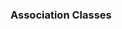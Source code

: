 <div id="title">

### Association Classes
</div>

<div id="body">

<include src="what/unit-inParent-asPanel.md" boilerplate />

</div>